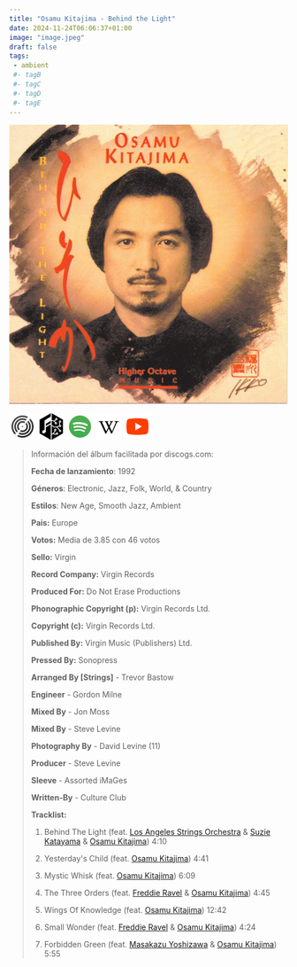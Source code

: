 ```yaml
---
title: "Osamu Kitajima - Behind the Light"
date: 2024-11-24T06:06:37+01:00
image: "image.jpeg"
draft: false
tags:
 - ambient
 #- tagB
 #- tagC
 #- tagD
 #- tagE
---
```

![cover](image.jpeg (Osamu-Kitajima - Behind-the-Light))
 
[![discogs](../links/svg/discogs.png (discogs))](https://www.discogs.com/master/766254)
[![musicbrainz](../links/svg/musicbrainz.png (musicbrainz))](https://musicbrainz.org/release/d83548ac-f548-4ec2-8195-b8fd919ecec4)
[![spotify](../links/svg/spotify.png (putify))](https://open.spotify.com/album/1z84fizZIvlXo6a29jo0Lc)
[![wikipedia](../links/svg/wikipedia.png (wikipedia))](error)
[![youtube](../links/svg/youtube.png (youtube))](https://www.youtube.com/playlist?list=PL4NXUZspQ7Bz7PfIehi7yd3FgF7OnxpWp)
 
<!-- [![bandcamp](../links/svg/bandcamp.png (bandcamp))](error) error busqueda -->
<!-- [![lastfm](../links/svg/lastfm.png (lastfm))]() -->
 
> Información del álbum facilitada por discogs.com:
> 
> **Fecha de lanzamiento**: 1992
> 
> **Géneros**: Electronic, Jazz, Folk, World, & Country
> 
> **Estilos**: New Age, Smooth Jazz, Ambient
> 
> **Pais:** Europe
> 
> **Votos:** Media de 3.85 con 46 votos
> 
> **Sello:** Virgin
> 
> **Record Company:** Virgin Records
> 
> **Produced For:** Do Not Erase Productions
> 
> **Phonographic Copyright (p):** Virgin Records Ltd.
> 
> **Copyright (c):** Virgin Records Ltd.
> 
> **Published By:** Virgin Music (Publishers) Ltd.
> 
> **Pressed By:** Sonopress
> 
> **Arranged By [Strings]** - Trevor Bastow
> 
> **Engineer** - Gordon Milne
> 
> **Mixed By** - Jon Moss
> 
> **Mixed By** - Steve Levine
> 
> **Photography By** - David Levine (11)
> 
> **Producer** - Steve Levine
> 
> **Sleeve** - Assorted iMaGes
> 
> **Written-By** - Culture Club
> 
> 
> 
> **Tracklist:**
> 
>   1. Behind The Light 
> (feat. [Los Angeles Strings Orchestra](https://www.discogs.com/artist/566973 '') & [Suzie Katayama](https://www.discogs.com/artist/293884 'Cellist, conductor, arranger, copyist, and orchestra manager.') & [Osamu Kitajima](https://www.discogs.com/artist/168459 'Japanese musician, producer, composer and multi‑instrumentalist. Born...'))   4:10
> 
>   2. Yesterday's Child 
> (feat. [Osamu Kitajima](https://www.discogs.com/artist/168459 'Japanese musician, producer, composer and multi‑instrumentalist. Born...'))   4:41
> 
>   3. Mystic Whisk 
> (feat. [Osamu Kitajima](https://www.discogs.com/artist/168459 'Japanese musician, producer, composer and multi‑instrumentalist. Born...'))   6:09
> 
>   4. The Three Orders 
> (feat. [Freddie Ravel](https://www.discogs.com/artist/397912 'American composer, pianist and educator') & [Osamu Kitajima](https://www.discogs.com/artist/168459 'Japanese musician, producer, composer and multi‑instrumentalist. Born...'))   4:45
> 
>   5. Wings Of Knowledge 
> (feat. [Osamu Kitajima](https://www.discogs.com/artist/168459 'Japanese musician, producer, composer and multi‑instrumentalist. Born...'))   12:42
> 
>   6. Small Wonder 
> (feat. [Freddie Ravel](https://www.discogs.com/artist/397912 'American composer, pianist and educator') & [Osamu Kitajima](https://www.discogs.com/artist/168459 'Japanese musician, producer, composer and multi‑instrumentalist. Born...'))   4:24
> 
>   7. Forbidden Green 
> (feat. [Masakazu Yoshizawa](https://www.discogs.com/artist/352357 'Shakuhachi (flute) player') & [Osamu Kitajima](https://www.discogs.com/artist/168459 'Japanese musician, producer, composer and multi‑instrumentalist. Born...'))   5:55
> 
